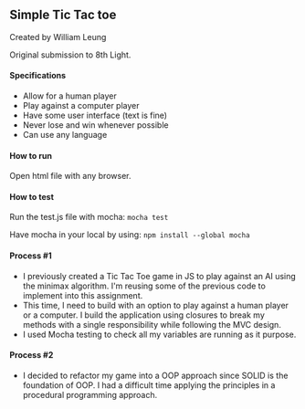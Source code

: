 ## Simple Tic Tac toe
Created by William Leung

Original submission to 8th Light.

#### Specifications

- Allow for a human player
- Play against a computer player
- Have some user interface (text is fine)
- Never lose and win whenever possible
- Can use any language

#### How to run
Open html file with any browser.

#### How to test
Run the test.js file with mocha: `mocha test`

Have mocha in your local by using:
`npm install --global mocha`

#### Process #1
- I previously created a Tic Tac Toe game in JS to play against an AI using the minimax algorithm. I'm reusing some of the previous code to implement into this assignment.
- This time, I need to build with an option to play against a human player or a computer. I build the application using closures to break my methods with a single responsibility while following the MVC design.
- I used Mocha testing to check all my variables are running as it purpose.

#### Process #2
- I decided to refactor my game into a OOP approach since SOLID is the foundation of OOP. I had a difficult time applying the principles in a procedural programming approach.
